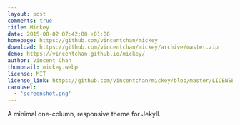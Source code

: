 ```yaml
---
layout: post
comments: true
title: Mickey
date: 2015-08-02 07:42:00 +01:00
homepage: https://github.com/vincentchan/mickey
download: https://github.com/vincentchan/mickey/archive/master.zip
demo: https://vincentchan.github.io/mickey/
author: Vincent Chan
thumbnail: mickey.webp
license: MIT
license_link: https://github.com/vincentchan/mickey/blob/master/LICENSE.md
carousel:
  - 'screenshot.png'
---
```


A minimal one-column, responsive theme for Jekyll.
